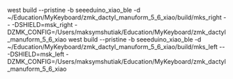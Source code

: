 west build --pristine -b seeeduino_xiao_ble -d ~/Education/MyKeyboard/zmk_dactyl_manuform_5_6_xiao/build/mks_right -- -DSHIELD=msk_right -DZMK_CONFIG=/Users/maksymshutiak/Education/MyKeyboard/zmk_dactyl_manuform_5_6_xiao
west build --pristine -b seeeduino_xiao_ble -d ~/Education/MyKeyboard/zmk_dactyl_manuform_5_6_xiao/build/mks_left -- -DSHIELD=msk_left -DZMK_CONFIG=/Users/maksymshutiak/Education/MyKeyboard/zmk_dactyl_manuform_5_6_xiao

